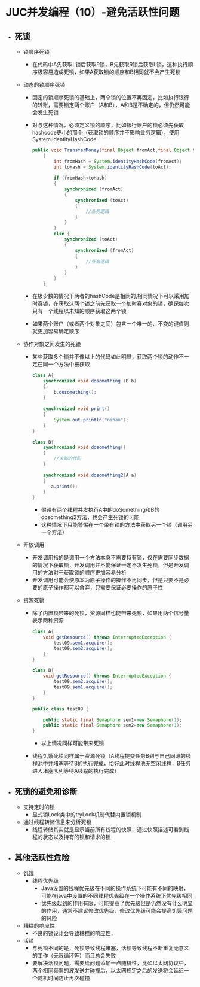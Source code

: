# JUC并发编程（10）-避免活跃性问题

- ## 死锁

  - 锁顺序死锁

    - 在代码中A先获取L锁后获取R锁，B先获取R锁后获取L锁，这种执行顺序极容易造成死锁，如果A获取锁的顺序和B相同就不会产生死锁

  - 动态的锁顺序死锁

    - 固定的锁顺序死锁的基础上，两个锁的位置不再固定，比如执行银行的转账，需要锁定两个账户（A和B），A和B是不确定的，但仍然可能会发生死锁

    - 对与这种情况，必须定义锁的顺序，比如银行账户的锁必须先获取hashcode更小的那个（获取锁的顺序并不影响业务逻辑），使用System.identityHashCode

      ```java
      public void TransferMoney(final Object fromAct,final Object toAct,final int amout)
          {
              int fromHash = System.identityHashCode(fromAct);
              int toHash = System.identityHashCode(toAct);
              
              if (fromHash<toHash)
              {
                  synchronized (fromAct)
                  {
                      synchronized (toAct)
                      {
                          //业务逻辑
                      }
                  }
              }
              else {
                  synchronized (toAct)
                  {
                      synchronized (fromAct)
                      {
                          //业务逻辑
                      }
                  }
              }
          }
      ```

    - 在极少数的情况下两者的hashCode是相同的,相同情况下可以采用加时赛锁，在获取这两个锁之前先获取一个加时赛对象的锁，确保每次只有一个线程以未知的顺序获取这两个锁

    - 如果两个账户（或者两个对象之间）包含一个唯一的、不变的键值则就更加容易确定顺序

  - 协作对象之间发生的死锁

    - 某些获取多个锁并不像以上的代码如此明显，获取两个锁的动作不一定在同一个方法中被获取

      ```java
      class A{
          synchronized void dosomething (B b)
          {
              b.dosomething();
          }
          
          synchronized void print()
          {
              System.out.println("nihao");
          }
      }
      
      class B{
          synchronized void dosomething()
          {
              //未知的代码
          }
          
          synchronized void dosomething2(A a)
          {
             a.print();
          }
      }
      
      ```

      - 假设有两个线程并发执行A中的doSomething和B的dosomething2方法，也会产生死锁的可能
      - 这种情况下只能警惕在一个带有锁的方法中获取另一个锁（调用另一个方法）

  - 开放调用

    - 开发调用指的是调用一个方法本身不需要持有锁，仅在需要同步数据的情况下获取锁，开发调用并不能保证一定不发生死锁，但是开发调用的方法对于获取锁的顺序更加容易分析
    - 开发调用可能会使原本为原子操作的操作不再同步，但是只要不是必要的原子操作都可以舍弃，只需要保证必要操作的原子性

  - 资源死锁

    - 除了内置锁带来的死锁，资源同样也能带来死锁，如果用两个信号量表示两种资源

      ```java
      class A{
          void getResource() throws InterruptedException {
              test09.sem1.acquire();
              test09.sem2.acquire();
          }
      }
      
      class B{
          void getResource() throws InterruptedException {
              test09.sem2.acquire();
              test09.sem1.acquire();
          }
      }
      
      public class test09 {
      
          public static final Semaphore sem1=new Semaphore(1);
          public static final Semaphore sem2=new Semaphore(1);
      }
      ```

      - 以上情况同样可能带来死锁

    - 线程饥饿死锁同样属于资源死锁（A线程提交任务B到与自己同源的线程池中并堵塞等待B的执行完成，恰好此时线程池无空闲线程，B任务进入堵塞队列等待A线程的执行完成）

- ## 死锁的避免和诊断

  - 支持定时的锁
    - 显式锁Lock类中的tryLock机制代替内置锁机制
  - 通过线程转储信息来分析死锁
    - 线程转储其实就是显示当前所有线程的快照，通过快照描述可看到线程的状态以及持有的锁和请求的锁
  
- ## 其他活跃性危险

  - 饥饿
    - 线程优先级
      - Java设置的线程优先级在不同的操作系统下可能有不同的映射，可能在java中设置的不同线程优先级在一个操作系统下优先级相同
      - 优先级起到的作用有限，可能提高了优先级但是仍然没有什么明显的作用，通常不建议修改优先级，修改优先级可能会提高饥饿问题的风险
  - 糟糕的响应性
    - 不良的锁设计会导致糟糕的响应性，
  - 活锁
    - 与死锁不同的是，死锁导致线程堵塞，活锁导致线程不断重复无意义的工作（无限循环等）而且总会失败
    - 要解决活锁问题，需要给问题添加一点随机性，比如以太网协议中，两个相同频率的波发送并碰撞后，以太网规定之后的发送将会延迟一个随机时间防止再次碰撞